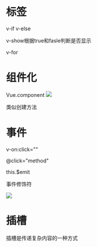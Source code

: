 
# 标签
v-if
v-else

v-show根据true和fasle判断是否显示

v-for

# 组件化
Vue.component
![](https://gitee.com/caijingquan/imagebed/raw/master/1610694046_20200527210316196_469551613.png)

类似创建方法

# 事件
v-on:click=""

@click="method"

this.$emit

事件修饰符
<a v-on:click.stop="xxx"></a>

![](https://gitee.com/caijingquan/imagebed/raw/master/1610694046_20200527211526978_1183500685.png)

# 插槽
插槽是传递复杂内容的一种方式